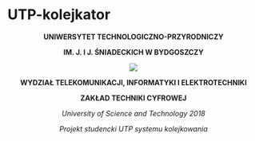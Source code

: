# UTP-kolejkator




**<p align="center">UNIWERSYTET TECHNOLOGICZNO-PRZYRODNICZY</p>**
**<p align="center">IM. J. I J. ŚNIADECKICH W BYDGOSZCZY</p>**

<p align="center">
  <img src="https://i.imgur.com/5GFMLS5.png"/>
</p>

**<p align="center">WYDZIAŁ TELEKOMUNIKACJI, INFORMATYKI I ELEKTROTECHNIKI</p>**
**<p align="center">ZAKŁAD TECHNIKI CYFROWEJ</p>**

*<p align="center">University of Science and Technology 2018</p>*
*<p align="center">Projekt studencki UTP systemu kolejkowania</p>*
